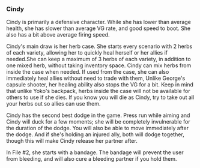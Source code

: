 ### Cindy

Cindy is primarily a defensive character. While she has lower than average health, she has slower than average VG rate, and good speed to boot. She also has a bit above average firing speed.

Cindy's main draw is her herb case. She starts every scenario with 2 herbs of each variety, allowing her to quickly heal herself or her allies if needed.She can keep a maximum of 3 herbs of each variety, in addition to one mixed herb, without taking inventory space. Cindy can mix herbs from inside the case when needed. If used from the case, she can also immediately heal allies without need to trade with them, Unlike George's capsule shooter, her healing ability also stops the VG for a bit. Keep in mind that unlike Yoko's backpack, herbs inside the case will not be available for others to use if she dies. If you know you will die as Cindy, try to take out all your herbs out so allies can use them.

Cindy has the second best dodge in the game. Press run while aiming and Cindy will duck for a few moments; she will be completely invulnerable for the duration of the dodge. You will also be able to move immediately after the dodge. And if she's holding an injured ally, both will dodge together, though this will make Cindy release her partner after.

In File #2, she starts with a bandage. The bandage will prevent the user from bleeding, and will also cure a bleeding partner if you hold them. 
